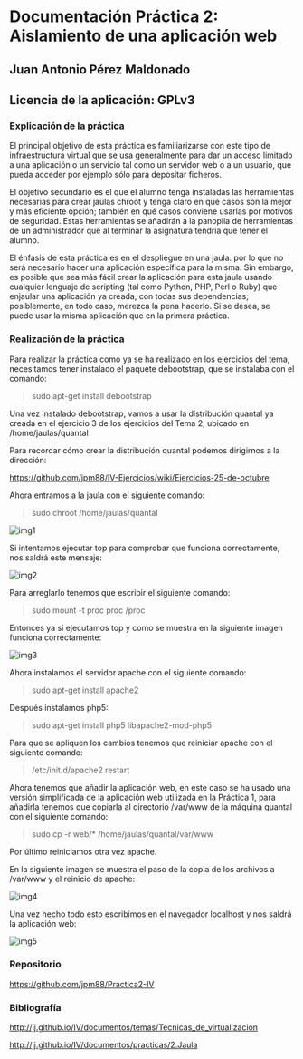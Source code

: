 # Documentación Práctica 2: Aislamiento de una aplicación web

## Juan Antonio Pérez Maldonado

## Licencia de la aplicación: GPLv3


### Explicación de la práctica

El principal objetivo de esta práctica es familiarizarse con este tipo de infraestructura virtual que se usa generalmente para dar un acceso limitado a una aplicación o un servicio tal como un servidor web o a un usuario, que pueda acceder por ejemplo sólo para depositar ficheros.

El objetivo secundario es el que el alumno tenga instaladas las herramientas necesarias para crear jaulas chroot y tenga claro en qué casos son la mejor y más eficiente opción; también en qué casos conviene usarlas por motivos de seguridad. Estas herramientas se añadirán a la panoplia de herramientas de un administrador que al terminar la asignatura tendría que tener el alumno.

El énfasis de esta práctica es en el despliegue en una jaula. por lo que no será necesario hacer una aplicación específica para la misma. Sin embargo, es posible que sea más fácil crear la aplicación para esta jaula usando cualquier lenguaje de scripting (tal como Python, PHP, Perl o Ruby) que enjaular una aplicación ya creada, con todas sus dependencias; posiblemente, en todo caso, merezca la pena hacerlo. Si se desea, se puede usar la misma aplicación que en la primera práctica.

### Realización de la práctica

Para realizar la práctica como ya se ha realizado en los ejercicios del tema, necesitamos tener instalado
el paquete debootstrap, que se instalaba con el comando:

> sudo apt-get install debootstrap

Una vez instalado debootstrap, vamos a usar la distribución quantal ya creada en el ejercicio 3 de los ejercicios
del Tema 2, ubicado en /home/jaulas/quantal

Para recordar cómo crear la distribución quantal podemos dirigirnos a
la dirección: 

https://github.com/jpm88/IV-Ejercicios/wiki/Ejercicios-25-de-octubre

Ahora entramos a la jaula con el siguiente comando:

> sudo chroot /home/jaulas/quantal

![img1](https://raw.github.com/jpm88/Practica2-IV/master/img/img1.jpg)

Si intentamos ejecutar top para comprobar que funciona correctamente, nos saldrá este mensaje:

![img2](https://raw.github.com/jpm88/Practica2-IV/master/img/img2.jpg)

Para arreglarlo tenemos que escribir el siguiente comando:

> sudo mount -t proc proc /proc

Entonces ya si ejecutamos top y como se muestra en la siguiente imagen funciona correctamente:

![img3](https://raw.github.com/jpm88/Practica2-IV/master/img/img3.jpg)

Ahora instalamos el servidor apache con el siguiente comando:

> sudo apt-get install apache2

Después instalamos php5:

> sudo apt-get install php5 libapache2-mod-php5

Para que se apliquen los cambios tenemos que reiniciar apache con el siguiente comando:

> /etc/init.d/apache2 restart

Ahora tenemos que añadir la aplicación web, en este caso se ha usado una versión simplificada de la
aplicación web utilizada en la Práctica 1, para añadirla tenemos que copiarla al directorio /var/www de
la máquina quantal con el siguiente comando:

> sudo cp -r web/* /home/jaulas/quantal/var/www

Por último reiniciamos otra vez apache.

En la siguiente imagen se muestra el paso de la copia de los archivos a /var/www y el reinicio de apache:

![img4](https://raw.github.com/jpm88/Practica2-IV/master/img/img4.jpg)

Una vez hecho todo esto escribimos en el navegador localhost y nos saldrá la aplicación web:

![img5](https://raw.github.com/jpm88/Practica2-IV/master/img/img5.jpg)

### Repositorio

https://github.com/jpm88/Practica2-IV

### Bibliografía

http://jj.github.io/IV/documentos/temas/Tecnicas_de_virtualizacion

http://jj.github.io/IV/documentos/practicas/2.Jaula

